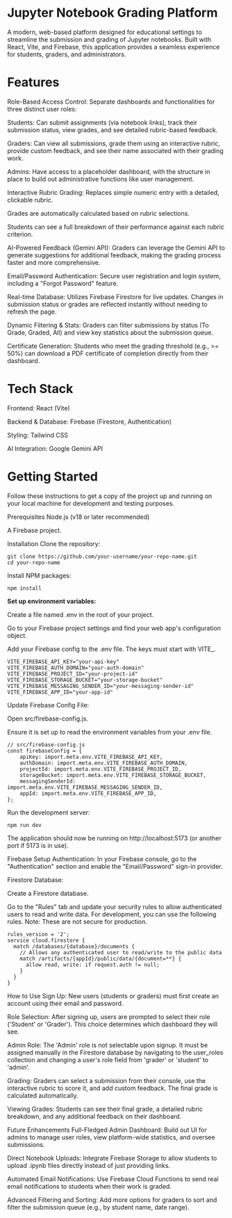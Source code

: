 # Jupyter Notebook Grading Platform
A modern, web-based platform designed for educational settings to streamline the submission and grading of Jupyter notebooks. Built with React, Vite, and Firebase, this application provides a seamless experience for students, graders, and administrators.

# Features
Role-Based Access Control: Separate dashboards and functionalities for three distinct user roles:

Students: Can submit assignments (via notebook links), track their submission status, view grades, and see detailed rubric-based feedback.

Graders: Can view all submissions, grade them using an interactive rubric, provide custom feedback, and see their name associated with their grading work.

Admins: Have access to a placeholder dashboard, with the structure in place to build out administrative functions like user management.

Interactive Rubric Grading: Replaces simple numeric entry with a detailed, clickable rubric.

Grades are automatically calculated based on rubric selections.

Students can see a full breakdown of their performance against each rubric criterion.

AI-Powered Feedback (Gemini API): Graders can leverage the Gemini API to generate suggestions for additional feedback, making the grading process faster and more comprehensive.

Email/Password Authentication: Secure user registration and login system, including a "Forgot Password" feature.

Real-time Database: Utilizes Firebase Firestore for live updates. Changes in submission status or grades are reflected instantly without needing to refresh the page.

Dynamic Filtering & Stats: Graders can filter submissions by status (To Grade, Graded, All) and view key statistics about the submission queue.

Certificate Generation: Students who meet the grading threshold (e.g., >= 50%) can download a PDF certificate of completion directly from their dashboard.

# Tech Stack
Frontend: React (Vite)

Backend & Database: Firebase (Firestore, Authentication)

Styling: Tailwind CSS

AI Integration: Google Gemini API

# Getting Started
Follow these instructions to get a copy of the project up and running on your local machine for development and testing purposes.

Prerequisites
Node.js (v18 or later recommended)

A Firebase project.

Installation
Clone the repository:
```
git clone https://github.com/your-username/your-repo-name.git
cd your-repo-name
```
Install NPM packages:
```
npm install
```
**Set up environment variables:**

Create a file named .env in the root of your project.

Go to your Firebase project settings and find your web app's configuration object.

Add your Firebase config to the .env file. The keys must start with VITE_.
```
VITE_FIREBASE_API_KEY="your-api-key"
VITE_FIREBASE_AUTH_DOMAIN="your-auth-domain"
VITE_FIREBASE_PROJECT_ID="your-project-id"
VITE_FIREBASE_STORAGE_BUCKET="your-storage-bucket"
VITE_FIREBASE_MESSAGING_SENDER_ID="your-messaging-sender-id"
VITE_FIREBASE_APP_ID="your-app-id"
```
Update Firebase Config File:

Open src/firebase-config.js.

Ensure it is set up to read the environment variables from your .env file.
```
// src/firebase-config.js
const firebaseConfig = {
    apiKey: import.meta.env.VITE_FIREBASE_API_KEY,
    authDomain: import.meta.env.VITE_FIREBASE_AUTH_DOMAIN,
    projectId: import.meta.env.VITE_FIREBASE_PROJECT_ID,
    storageBucket: import.meta.env.VITE_FIREBASE_STORAGE_BUCKET,
    messagingSenderId: import.meta.env.VITE_FIREBASE_MESSAGING_SENDER_ID,
    appId: import.meta.env.VITE_FIREBASE_APP_ID,
};
```
Run the development server:
```
npm run dev
```
The application should now be running on http://localhost:5173 (or another port if 5173 is in use).

Firebase Setup
Authentication: In your Firebase console, go to the "Authentication" section and enable the "Email/Password" sign-in provider.

Firestore Database:

Create a Firestore database.

Go to the "Rules" tab and update your security rules to allow authenticated users to read and write data. For development, you can use the following rules. Note: These are not secure for production.
```
rules_version = '2';
service cloud.firestore {
  match /databases/{database}/documents {
    // Allows any authenticated user to read/write to the public data
    match /artifacts/{appId}/public/data/{document=**} {
      allow read, write: if request.auth != null;
    }
  }
}
```
How to Use
Sign Up: New users (students or graders) must first create an account using their email and password.

Role Selection: After signing up, users are prompted to select their role ('Student' or 'Grader'). This choice determines which dashboard they will see.

Admin Role: The 'Admin' role is not selectable upon signup. It must be assigned manually in the Firestore database by navigating to the user_roles collection and changing a user's role field from 'grader' or 'student' to 'admin'.

Grading: Graders can select a submission from their console, use the interactive rubric to score it, and add custom feedback. The final grade is calculated automatically.

Viewing Grades: Students can see their final grade, a detailed rubric breakdown, and any additional feedback on their dashboard.

Future Enhancements
Full-Fledged Admin Dashboard: Build out UI for admins to manage user roles, view platform-wide statistics, and oversee submissions.

Direct Notebook Uploads: Integrate Firebase Storage to allow students to upload .ipynb files directly instead of just providing links.

Automated Email Notifications: Use Firebase Cloud Functions to send real email notifications to students when their work is graded.

Advanced Filtering and Sorting: Add more options for graders to sort and filter the submission queue (e.g., by student name, date range).
